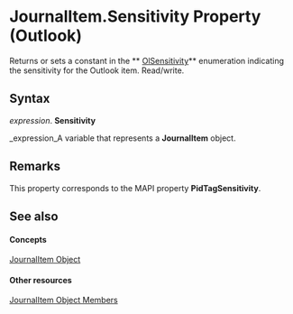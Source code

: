 
# JournalItem.Sensitivity Property (Outlook)

Returns or sets a constant in the  ** [OlSensitivity](611d23ca-40ee-17e9-2560-99c5508f6e29.md)** enumeration indicating the sensitivity for the Outlook item. Read/write.


## Syntax

 _expression_. **Sensitivity**

 _expression_A variable that represents a  **JournalItem** object.


## Remarks

This property corresponds to the MAPI property  **PidTagSensitivity**. 


## See also


#### Concepts


 [JournalItem Object](6e850295-39f9-47b8-e866-9622e9958c69.md)
#### Other resources


 [JournalItem Object Members](13a0cd10-44bc-a167-c613-93985f698d95.md)
